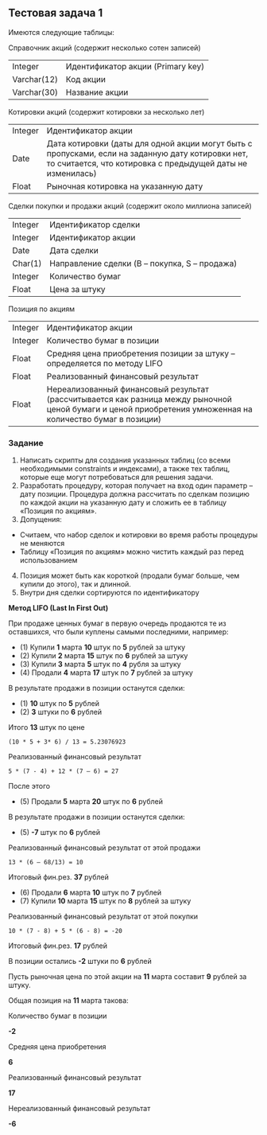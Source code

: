 ## Тестовая задача 1

Имеются следующие таблицы:

Справочник акций (содержит несколько сотен записей)

| | |
|-|-|
| Integer | Идентификатор акции (Primary key) |
| Varchar(12) | Код акции |
| Varchar(30) | Название акции |

Котировки акций (содержит котировки за несколько лет)

| | |
|-|-|
| Integer | Идентификатор акции |
| Date | Дата котировки (даты для одной акции могут быть с пропусками, если на заданную дату котировки нет, то считается, что котировка с предыдущей даты не изменилась) |
| Float | Рыночная котировка на указанную дату |

Сделки покупки и продажи акций (содержит около миллиона записей)

| | |
|-|-|
| Integer | Идентификатор сделки |
| Integer | Идентификатор акции |
| Date | Дата сделки |
| Char(1) | Направление сделки (B – покупка, S – продажа) |
| Integer | Количество бумаг |
| Float | Цена за штуку |

Позиция по акциям

| | |
|-|-|
| Integer | Идентификатор акции |
| Integer | Количество бумаг в позиции |
| Float | Средняя цена приобретения позиции за штуку – определяется по методу LIFO |
| Float | Реализованный финансовый результат |
| Float | Нереализованный финансовый результат (рассчитывается как разница между рыночной ценой бумаги и ценой приобретения умноженная на количество бумаг в позиции) |

### Задание

1. Написать скрипты для создания указанных таблиц (со всеми необходимыми constraints и индексами), а также тех таблиц, которые еще могут потребоваться для решения задачи.
2. Разработать процедуру, которая получает на вход один параметр – дату позиции. Процедура должна рассчитать по сделкам позицию по каждой акции на указанную дату и сложить ее в таблицу «Позиция по акциям». 
3. Допущения: 
  * Считаем, что набор сделок и котировки во время работы процедуры не меняются
  * Таблицу «Позиция по акциям» можно чистить каждый раз перед использованием
4. Позиция может быть как короткой (продали бумаг больше, чем купили до этого), так и длинной. 
5. Внутри дня сделки сортируются по идентификатору


**Метод LIFO (Last In First Out)**

При продаже ценных бумаг в первую очередь продаются те из оставшихся, что были куплены самыми последними, например:

* (1) Купили **1** марта **10** штук по **5** рублей за штуку
* (2) Купили **2** марта **15** штук по **6** рублей за штуку
* (3) Купили **3** марта **5** штук по **4** рубля за штуку
* (4) Продали **4** марта **17** штук по **7** рублей за штуку 

В результате продажи в позиции останутся сделки:

* (1) **10** штук по **5** рублей
* (2) **3** штуки по **6** рублей

Итого **13** штук по цене

`(10 * 5 + 3* 6) / 13 = 5.23076923`

Реализованный финансовый результат

`5 * (7 - 4) + 12 * (7 – 6) = 27`

После этого

* (5) Продали **5** марта **20** штук по **6** рублей

В результате продажи в позиции останутся сделки:

* (5) **-7** штук по **6** рублей

Реализованный финансовый результат от этой продажи

`13 * (6 – 68/13) = 10`

Итоговый фин.рез. **37** рублей

* (6) Продали **6** марта **10** штук по **7** рублей
* (7) Купили **10** марта **15** штук по **8** рублей за штуку

Реализованный финансовый результат от этой покупки

`10 * (7 - 8) + 5 * (6 - 8) = -20`

Итоговый фин.рез. **17** рублей
 
В позиции остались **-2** штуки по **6** рублей

Пусть рыночная цена по этой акции на **11** марта составит **9** рублей за штуку.

Общая позиция на **11** марта такова:

Количество бумаг в позиции

**-2**

Средняя цена приобретения

**6**

Реализованный финансовый результат

**17**

Нереализованный финансовый результат

**-6**



